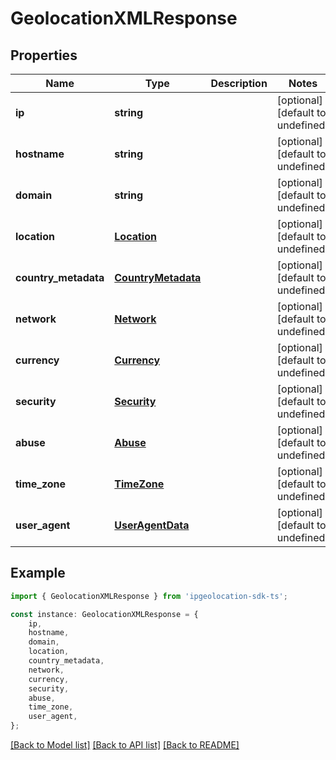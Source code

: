 # GeolocationXMLResponse


## Properties

Name | Type | Description | Notes
------------ | ------------- | ------------- | -------------
**ip** | **string** |  | [optional] [default to undefined]
**hostname** | **string** |  | [optional] [default to undefined]
**domain** | **string** |  | [optional] [default to undefined]
**location** | [**Location**](Location.md) |  | [optional] [default to undefined]
**country_metadata** | [**CountryMetadata**](CountryMetadata.md) |  | [optional] [default to undefined]
**network** | [**Network**](Network.md) |  | [optional] [default to undefined]
**currency** | [**Currency**](Currency.md) |  | [optional] [default to undefined]
**security** | [**Security**](Security.md) |  | [optional] [default to undefined]
**abuse** | [**Abuse**](Abuse.md) |  | [optional] [default to undefined]
**time_zone** | [**TimeZone**](TimeZone.md) |  | [optional] [default to undefined]
**user_agent** | [**UserAgentData**](UserAgentData.md) |  | [optional] [default to undefined]

## Example

```typescript
import { GeolocationXMLResponse } from 'ipgeolocation-sdk-ts';

const instance: GeolocationXMLResponse = {
    ip,
    hostname,
    domain,
    location,
    country_metadata,
    network,
    currency,
    security,
    abuse,
    time_zone,
    user_agent,
};
```

[[Back to Model list]](../README.md#documentation-for-models) [[Back to API list]](../README.md#documentation-for-api-endpoints) [[Back to README]](../README.md)

